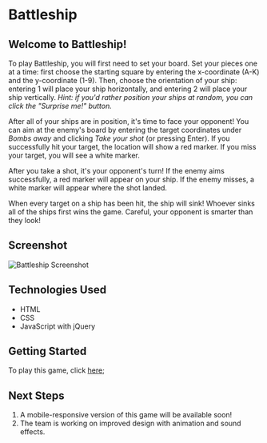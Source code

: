 # Battleship
## Welcome to Battleship!

To play Battleship, you will first need to set your board. Set your pieces one at a time: first choose the starting square by entering the x-coordinate (A-K) and the y-coordinate (1-9). Then, choose the orientation of your ship: entering 1 will place your ship horizontally, and entering 2 will place your ship vertically. _Hint: if you'd rather position your ships at random, you can click the "Surprise me!" button._

After all of your ships are in position, it's time to face your opponent! You can aim at the enemy's board by entering the target coordinates under _Bombs away_ and clicking _Take your shot_ (or pressing Enter). If you successfully hit your target, the location will show a red marker. If you miss your target, you will see a white marker. 

After you take a shot, it's your opponent's turn! If the enemy aims successfully, a red marker will appear on your ship. If the enemy misses, a white marker will appear where the shot landed.

When every target on a ship has been hit, the ship will sink! Whoever sinks all of the ships first wins the game. Careful, your opponent is smarter than they look! 

## Screenshot

![Battleship Screenshot](https://i.imgur.com/Gdlm08h.png)

## Technologies Used

* HTML
* CSS
* JavaScript with jQuery

## Getting Started

To play this game, click [here](https://hannahbrantley.github.io/Battleship/);

## Next Steps 

1. A mobile-responsive version of this game will be available soon!
2. The team is working on improved design with animation and sound effects.